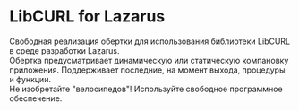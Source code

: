 <!--
 ╔═══════════════════════════════════════════════════════════════════════════════╗
 ║                                  _   _ ____  _                                ║
 ║                              ___| | | |  _ \| |                               ║
 ║                             / __| | | | |_) | |                               ║
 ║                            | (__| |_| |  _ <| |___                            ║
 ║                             \___|\___/|_| \_\_____|                           ║
 ║                                                                               ║
 ║           ╔═══╗╔═══╗╔═══╗     ╔╗   ╔═══╗╔════╗╔═══╗╔═══╗╔╗ ╔╗╔═══╗            ║
 ║           ║╔══╝║╔═╗║║╔═╗║     ║║   ║╔═╗║╚══╗ ║║╔═╗║║╔═╗║║║ ║║║╔═╗║            ║
 ║           ║╚══╗║║ ║║║╚═╝║     ║║   ║║ ║║  ╔╝╔╝║║ ║║║╚═╝║║║ ║║║╚══╗            ║
 ║           ║╔══╝║║ ║║║╔╗╔╝     ║║ ╔╗║╚═╝║ ╔╝╔╝ ║╚═╝║║╔╗╔╝║║ ║║╚══╗║            ║
 ║           ║║   ║╚═╝║║║║╚╗     ║╚═╝║║╔═╗║╔╝ ╚═╗║╔═╗║║║║╚╗║╚═╝║║╚═╝║            ║
 ║           ╚╝   ╚═══╝╚╝╚═╝     ╚═══╝╚╝ ╚╝╚════╝╚╝ ╚╝╚╝╚═╝╚═══╝╚═══╝            ║
 ║                                                                               ║
 ║  Copyright (C)        1998 - 2021, Alexei NUZHKOV, <alexeidg@tut.by>, et al.  ║
 ║  Авторское право (С)         2021, Алексей НУЖКОВ и другие.                   ║
 ║                                                                               ║
 ║  Данное программное обеспечение лицензировано, так же как LibCURL.            ║
 ║  Условия доступны по адресу https://curl.se/docs/copyright.html.              ║
 ║                                                                               ║
 ║  Вы можете использовать, копировать, изменять, объединять, публиковать,       ║
 ║  распространять и/или продавать копии программного обеспечения                ║
 ║  в соответствии с условиями https://curl.se/docs/copyright.html.              ║
 ║                                                                               ║
 ║  Это программное обеспечение распространяется на условиях "КАК ЕСТЬ",         ║
 ║  без каких либо ГАРАНТИЙ, явных или подразумеваемых.                          ║
 ╚═══════════════════════════════════════════════════════════════════════════════╝
-->
# LibCURL for Lazarus

Свободная реализация обертки для использования библиотеки LibCURL в среде разработки Lazarus. <br>
Обертка предусматривает динамическую или статическую компановку приложения. Поддерживает последние, на момент выхода, процедуры и функции. <br>
Не изобретайте "велосипедов"! Используйте свободное программное обеспечение.


